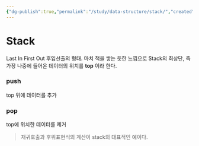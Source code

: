 ```yaml
---
{"dg-publish":true,"permalink":"/study/data-structure/stack/","created":"2023-12-04T23:02:08.000+09:00","updated":"2023-12-04T23:02:08.000+09:00"}
---
```


# Stack
Last In First Out 후입선출의 형태.
마치 책을 쌓는 듯한 느낌으로 Stack의 최상단, 즉 가장 나중에 들어온 데이터의 위치를 **top** 이라 한다.

### push
top 위에 데이터를 추가

### pop
top에 위치한 데이터를 제거


>재귀호출과 후위표현식의 계산이 stack의 대표적인 예이다.

